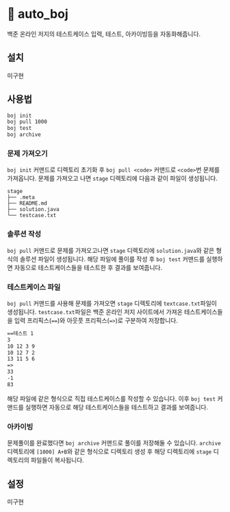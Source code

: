 # 🛟 auto_boj

백준 온라인 저지의 테스트케이스 입력, 테스트, 아카이빙등을 자동화해줍니다.

## 설치
미구현

## 사용법
```bash
boj init
boj pull 1000
boj test
boj archive
```

### 문제 가져오기
`boj init` 커맨드로 디렉토리 초기화 후 `boj pull <code>` 커맨드로 `<code>`번 문제를 가져옵니다. 문제를 가져오고 나면 `stage` 디렉토리에 다음과 같이 파일이 생성됩니다.
```
stage
├── .meta
├── README.md
├── solution.java
└── testcase.txt
```

### 솔루션 작성
`boj pull` 커맨드로 문제를 가져오고나면 `stage` 디렉토리에 `solution.java`와 같은 형식의 솔루션 파일이 생성됩니다. 해당 파일에 풀이를 작성 후 `boj test` 커맨드를 실행하면 자동으로 테스트케이스들을 테스트한 후 결과를 보여줍니다.

### 테스트케이스 파일
`boj pull` 커맨드를 사용해 문제를 가져오면 `stage` 디렉토리에 `textcase.txt`파일이 생성됩니다. `testcase.txt`파일은 백준 온라인 저지 사이트에서 가져온 테스트케이스들을 입력 프리픽스(`==`)와 아웃풋 프리픽스(`=>`)로 구분하여 저장합니다.
```txt
==테스트 1
3
10 12 3 9
10 12 7 2
13 11 5 6
=>
33
-1
83
```
해당 파일에 같은 형식으로 직접 테스트케이스를 작성할 수 있습니다. 이후 `boj test` 커맨드를 실행하면 자동으로 해당 테스트케이스들을 테스트하고 결과를 보여줍니다.

### 아카이빙
문제풀이를 완료했다면 `boj archive` 커맨드로 풀이를 저장해둘 수 있습니다. `archive` 디렉토리에 `[1000] A+B`와 같은 형식으로 디렉토리 생성 후 해당 디렉토리에 `stage` 디렉토리의 파일들이 복사됩니다.

## 설정
미구현


